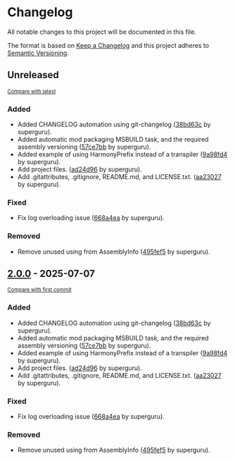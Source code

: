 # Changelog

All notable changes to this project will be documented in this file.

The format is based on [Keep a Changelog](http://keepachangelog.com/en/1.0.0/)
and this project adheres to [Semantic Versioning](http://semver.org/spec/v2.0.0.html).

<!-- insertion marker -->
## Unreleased

<small>[Compare with latest](https://github.com/superguru/7d2d_mod_NoBloodMoons/compare/aa23027a1c414ffc92e3e49e8ce580b3dc0412bc...HEAD)</small>

### Added

- Added CHANGELOG automation using git-changelog ([38bd63c](https://github.com/superguru/7d2d_mod_NoBloodMoons/commit/38bd63cf0ef9aa292ab5e6ab2648f8ed41d077b3) by superguru).
- Added automatic mod packaging MSBUILD task, and the required assembly versioning ([57ce7bb](https://github.com/superguru/7d2d_mod_NoBloodMoons/commit/57ce7bbb1fe2426e2450c38b26b3dc19b7de108f) by superguru).
- Added example of using HarmonyPrefix instead of a transpiler ([9a98fd4](https://github.com/superguru/7d2d_mod_NoBloodMoons/commit/9a98fd4f1ea2f1bf4389fbfa471b33ff54f0d1ef) by superguru).
- Add project files. ([ad24d96](https://github.com/superguru/7d2d_mod_NoBloodMoons/commit/ad24d96f5326e32e64339cfa9b54286fffd72db7) by superguru).
- Add .gitattributes, .gitignore, README.md, and LICENSE.txt. ([aa23027](https://github.com/superguru/7d2d_mod_NoBloodMoons/commit/aa23027a1c414ffc92e3e49e8ce580b3dc0412bc) by superguru).

### Fixed

- Fix log overloading issue ([668a4ea](https://github.com/superguru/7d2d_mod_NoBloodMoons/commit/668a4ea801c31c1aa31007ae8bc9134db1e3591d) by superguru).

### Removed

- Remove unused using from AssemblyInfo ([495fef5](https://github.com/superguru/7d2d_mod_NoBloodMoons/commit/495fef5becfe673dd46cb0aa57ed13b784f8f67a) by superguru).

<!-- insertion marker -->

## [2.0.0](https://github.com/superguru/7d2d_mod_NoBloodMoons/releases/tag/2.0.0) - 2025-07-07

<small>[Compare with first commit](https://github.com/superguru/7d2d_mod_NoBloodMoons/compare/aa23027a1c414ffc92e3e49e8ce580b3dc0412bc...2.0.0)</small>

### Added

- Added CHANGELOG automation using git-changelog ([38bd63c](https://github.com/superguru/7d2d_mod_NoBloodMoons/commit/38bd63cf0ef9aa292ab5e6ab2648f8ed41d077b3) by superguru).
- Added automatic mod packaging MSBUILD task, and the required assembly versioning ([57ce7bb](https://github.com/superguru/7d2d_mod_NoBloodMoons/commit/57ce7bbb1fe2426e2450c38b26b3dc19b7de108f) by superguru).
- Added example of using HarmonyPrefix instead of a transpiler ([9a98fd4](https://github.com/superguru/7d2d_mod_NoBloodMoons/commit/9a98fd4f1ea2f1bf4389fbfa471b33ff54f0d1ef) by superguru).
- Add project files. ([ad24d96](https://github.com/superguru/7d2d_mod_NoBloodMoons/commit/ad24d96f5326e32e64339cfa9b54286fffd72db7) by superguru).
- Add .gitattributes, .gitignore, README.md, and LICENSE.txt. ([aa23027](https://github.com/superguru/7d2d_mod_NoBloodMoons/commit/aa23027a1c414ffc92e3e49e8ce580b3dc0412bc) by superguru).

### Fixed

- Fix log overloading issue ([668a4ea](https://github.com/superguru/7d2d_mod_NoBloodMoons/commit/668a4ea801c31c1aa31007ae8bc9134db1e3591d) by superguru).

### Removed

- Remove unused using from AssemblyInfo ([495fef5](https://github.com/superguru/7d2d_mod_NoBloodMoons/commit/495fef5becfe673dd46cb0aa57ed13b784f8f67a) by superguru).
